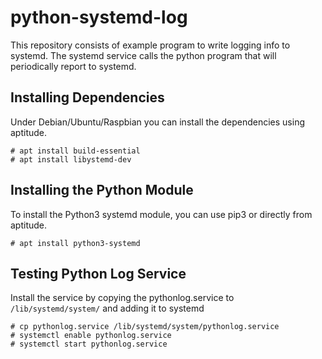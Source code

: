 # python-systemd-log

This repository consists of example program to write logging info to systemd.
The systemd service calls the python program that will periodically report to systemd.

## Installing Dependencies

Under Debian/Ubuntu/Raspbian you can install the dependencies using aptitude.

```
# apt install build-essential
# apt install libystemd-dev
```

## Installing the Python Module

To install the Python3 systemd module, you can use pip3 or directly from aptitude.

```
# apt install python3-systemd
```

## Testing Python Log Service

Install the service by copying the pythonlog.service to `/lib/systemd/system/` and adding it to
systemd

```
# cp pythonlog.service /lib/systemd/system/pythonlog.service
# systemctl enable pythonlog.service
# systemctl start pythonlog.service
```
